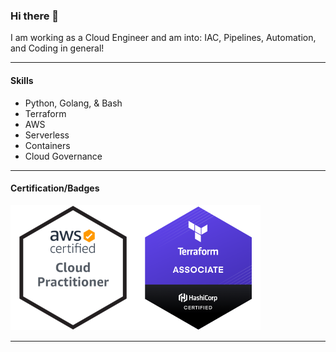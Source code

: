 ### Hi there 👋

I am working as a Cloud Engineer and am into: IAC, Pipelines, Automation, and Coding in general!

---

#### Skills
- Python, Golang, & Bash
- Terraform
- AWS
- Serverless
- Containers
- Cloud Governance

---

#### Certification/Badges
<img src="aws-certified-cloud-practitioner.png" alt="AWS Certified Cloud Practitioner" width="200"/><img src="hashicorp-certified-terraform-associate.png" alt="Hashicorp Certified Terraform Associate" width="200"/>

---

<!--
**GrahamOHagan/GrahamOHagan** is a ✨ _special_ ✨ repository because its `README.md` (this file) appears on your GitHub profile.

Here are some ideas to get you started:

- 🔭 I’m currently working on ...
- 🌱 I’m currently learning ...
- 👯 I’m looking to collaborate on ...
- 🤔 I’m looking for help with ...
- 💬 Ask me about ...
- 📫 How to reach me: ...
- 😄 Pronouns: ...
- ⚡ Fun fact: ...
-->
